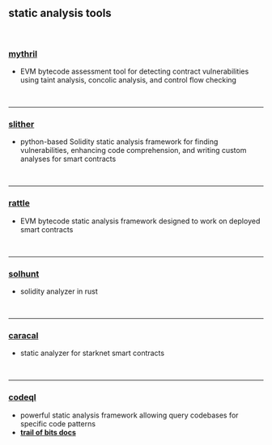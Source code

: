 ## static analysis tools

<br>

### [mythril](https://github.com/ConsenSys/mythril)

* EVM bytecode assessment tool for detecting contract vulnerabilities using taint analysis, concolic analysis, and control flow checking

<br>

---

### [slither](https://github.com/crytic/slither)

* python-based Solidity static analysis framework for finding vulnerabilities, enhancing code comprehension, and writing custom analyses for smart contracts

<br>

---

### [rattle](https://github.com/crytic/rattle)

* EVM bytecode static analysis framework designed to work on deployed smart contracts

<br>

---

### [solhunt](https://github.com/iFrostizz/solhunt#readme)

* solidity analyzer in rust

<br>

---

### [caracal](https://github.com/crytic/caracal)

* static analyzer for starknet smart contracts

<br>

---

### [codeql](https://codeql.github.com/)

* powerful static analysis framework allowing query codebases for specific code patterns
* **[trail of bits docs](https://appsec.guide/docs/static-analysis/codeql/)**
